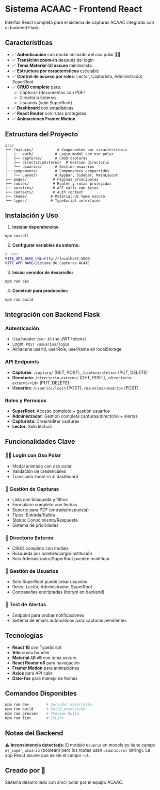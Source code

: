 
# Sistema ACAAC - Frontend React

Interfaz React completa para el sistema de capturas ACAAC integrado con el backend Flask.

## Características

- ✅ **Autenticación** con modal animado del oso polar 🐻‍❄️
- ✅ **Transición zoom-in** después del login
- ✅ **Tema Material-UI oscuro** minimalista
- ✅ **Estructura por características** escalable
- ✅ **Control de acceso por roles**: Lector, Capturista, Administrador, SuperRoot
- ✅ **CRUD completo** para:
  - Capturas (documentos con PDF)
  - Directorio Externo
  - Usuarios (solo SuperRoot)
- ✅ **Dashboard** con estadísticas
- ✅ **React Router** con rutas protegidas
- ✅ **Animaciones Framer Motion**

## Estructura del Proyecto

```
src/
├── features/           # Componentes por característica
│   ├── auth/          # Login modal con oso polar
│   ├── capturas/      # CRUD capturas
│   ├── directorioExterno/  # Gestión directorio
│   └── usuarios/      # Gestión usuarios
├── components/        # Componentes compartidos
│   └── Layout/        # AppBar, Sidebar, MainLayout
├── pages/            # Páginas principales
├── routes/           # Router y rutas protegidas
├── services/         # API calls con Axios
├── contexts/         # Auth context
├── theme/           # Material-UI tema oscuro
└── types/           # TypeScript interfaces
```

## Instalación y Uso

1. **Instalar dependencias:**
```bash
npm install
```

2. **Configurar variables de entorno:**
```bash
# .env
VITE_API_BASE_URL=http://localhost:5000
VITE_APP_NAME=Sistema de Capturas ACAAC
```

3. **Iniciar servidor de desarrollo:**
```bash
npm run dev
```

4. **Construir para producción:**
```bash
npm run build
```

## Integración con Backend Flask

### Autenticación
- Usa header `User-ID` (no JWT tokens)
- Login: `POST /usuarios/login`
- Almacena userId, userRole, userName en localStorage

### API Endpoints
- **Capturas**: `/captura/` (GET, POST), `/captura/<folio>` (PUT, DELETE)
- **Directorio**: `/directorio-externo/` (GET, POST), `/directorio-externo/<id>` (PUT, DELETE)  
- **Usuarios**: `/usuarios/login` (POST), `/usuarios/usuarios` (POST)

### Roles y Permisos
- **SuperRoot**: Acceso completo + gestión usuarios
- **Administrador**: Gestión completa capturas/directorio + alertas
- **Capturista**: Crear/editar capturas
- **Lector**: Solo lectura

## Funcionalidades Clave

### 🐻‍❄️ Login con Oso Polar
- Modal animado con oso polar
- Validación de credenciales
- Transición zoom-in al dashboard

### 📄 Gestión de Capturas
- Lista con búsqueda y filtros
- Formulario completo con fechas
- Soporte para PDF (entrada/respuesta)
- Tipos: Entrada/Salida
- Status: Conocimiento/Respuesta
- Sistema de prioridades

### 📇 Directorio Externo  
- CRUD completo con modals
- Búsqueda por nombre/cargo/institución
- Solo Administrador/SuperRoot pueden modificar

### 👥 Gestión de Usuarios
- Solo SuperRoot puede crear usuarios
- Roles: Lector, Administrador, SuperRoot
- Contraseñas encriptadas (bcrypt en backend)

### 🔔 Test de Alertas
- Endpoint para probar notificaciones
- Sistema de emails automáticos para capturas pendientes

## Tecnologías

- **React 18** con TypeScript
- **Vite** como bundler
- **Material-UI v5** con tema oscuro
- **React Router v6** para navegación
- **Framer Motion** para animaciones
- **Axios** para API calls
- **Date-fns** para manejo de fechas

## Comandos Disponibles

```bash
npm run dev        # Servidor desarrollo
npm run build      # Build producción
npm run preview    # Preview build
npm run lint       # ESLint
```

## Notas del Backend

⚠️ **Inconsistencia detectada**: El modelo `Usuario` en models.py tiene campo `es_super_usuario` (boolean) pero los routes usan `usuario.rol` (string). La app React asume que existe el campo `rol`.

## Creado por 🐻

Sistema desarrollado con amor polar por el equipo ACAAC.
